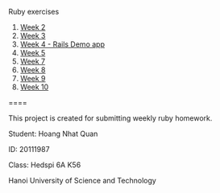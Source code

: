 Ruby exercises

1. [Week 2](https://github.com/iamkots/ruby/blob/master/BaiTap1_Hoang%20Nhat%20Quan_20111987_LopVN6A.rb)
2. [Week 3](https://github.com/iamkots/ruby/blob/master/BaiTap2_Hoang%20Nhat%20Quan_20111987_LopVN6A.rb)
3. [Week 4 - Rails Demo app](https://github.com/iamkots/ruby/tree/master/demo-app)
4. [Week 5](https://github.com/iamkots/ruby/tree/master/sample-app)
5. [Week 7](https://github.com/iamkots/ruby/tree/master/login-page)
6. [Week 8](https://github.com/iamkots/ruby/tree/master/login-logout)
7. [Week 9](https://github.com/iamkots/ruby/tree/master/update-user)
8. [Week 10](https://github.com/iamkots/ruby/tree/master/reset-password)

====

This project is created for submitting weekly ruby homework.

Student: Hoang Nhat Quan

ID: 20111987

Class: Hedspi 6A K56

Hanoi University of Science and Technology
